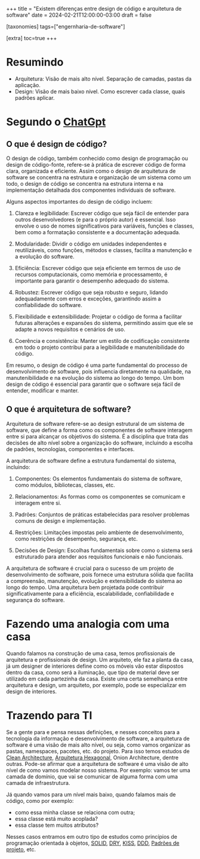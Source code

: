 +++
title = "Existem diferenças entre design de código e arquitetura de software"
date = 2024-02-21T12:00:00-03:00
draft = false

[taxonomies]
tags=["engernharia-de-software"]

[extra]
toc=true
+++

# Resumindo

- Arquitetura: Visão de mais alto nível. Separação de camadas, pastas da aplicação.
- Design: Visão de mais baixo nível. Como escrever cada classe, quais padrões aplicar.

# Segundo o [ChatGpt](https://chat.openai.com)

## O que é design de código?

O design de código, também conhecido como design de programação ou design de código-fonte, refere-se à prática de escrever código de forma clara, organizada e eficiente. Assim como o design de arquitetura de software se concentra na estrutura e organização de um sistema como um todo, o design de código se concentra na estrutura interna e na implementação detalhada dos componentes individuais de software.

Alguns aspectos importantes do design de código incluem:

1. Clareza e legibilidade: Escrever código que seja fácil de entender para outros desenvolvedores (e para o próprio autor) é essencial. Isso envolve o uso de nomes significativos para variáveis, funções e classes, bem como a formatação consistente e a documentação adequada.

2. Modularidade: Dividir o código em unidades independentes e reutilizáveis, como funções, métodos e classes, facilita a manutenção e a evolução do software.

3. Eficiência: Escrever código que seja eficiente em termos de uso de recursos computacionais, como memória e processamento, é importante para garantir o desempenho adequado do sistema.

4. Robustez: Escrever código que seja robusto e seguro, lidando adequadamente com erros e exceções, garantindo assim a confiabilidade do software.

5. Flexibilidade e extensibilidade: Projetar o código de forma a facilitar futuras alterações e expansões do sistema, permitindo assim que ele se adapte a novos requisitos e cenários de uso.

6. Coerência e consistência: Manter um estilo de codificação consistente em todo o projeto contribui para a legibilidade e manutenibilidade do código.

Em resumo, o design de código é uma parte fundamental do processo de desenvolvimento de software, pois influencia diretamente na qualidade, na manutenibilidade e na evolução do sistema ao longo do tempo. Um bom design de código é essencial para garantir que o software seja fácil de entender, modificar e manter.

## O que é arquitetura de software?

Arquitetura de software refere-se ao design estrutural de um sistema de software, que define a forma como os componentes de software interagem entre si para alcançar os objetivos do sistema. É a disciplina que trata das decisões de alto nível sobre a organização do software, incluindo a escolha de padrões, tecnologias, componentes e interfaces.

A arquitetura de software define a estrutura fundamental do sistema, incluindo:

1. Componentes: Os elementos fundamentais do sistema de software, como módulos, bibliotecas, classes, etc.

2. Relacionamentos: As formas como os componentes se comunicam e interagem entre si.

3. Padrões: Conjuntos de práticas estabelecidas para resolver problemas comuns de design e implementação.

4. Restrições: Limitações impostas pelo ambiente de desenvolvimento, como restrições de desempenho, segurança, etc.

5. Decisões de Design: Escolhas fundamentais sobre como o sistema será estruturado para atender aos requisitos funcionais e não funcionais.

A arquitetura de software é crucial para o sucesso de um projeto de desenvolvimento de software, pois fornece uma estrutura sólida que facilita a compreensão, manutenção, evolução e extensibilidade do sistema ao longo do tempo. Uma arquitetura bem projetada pode contribuir significativamente para a eficiência, escalabilidade, confiabilidade e segurança do software.

# Fazendo uma analogia com uma casa

Quando falamos na construção de uma casa, temos profissionais de arquitetura e profissionais de design. Um arquiteto, ele faz a planta da casa, já um designer de interiores define como os móveis vão estar dispostos dentro da casa, como será a iluminação, que tipo de material deve ser utilizado em cada partezinha da casa.
Existe uma certa semelhança entre arquitetura e design, um arquiteto, por exemplo, pode se especializar em design de interiores.

# Trazendo para TI

Se a gente para e pensa nessas definições, e nesses conceitos para a tecnologia da informação e desenvolvimento de software, a arquitetura de software é uma visão de mais alto nível, ou seja, como vamos organizar as pastas, namespaces, pacotes, etc. do projeto. Para isso temos estudos de [Clean Architecture](https://blog.cleancoder.com/uncle-bob/2012/08/13/the-clean-architecture.html), [Arquitetura Hexagonal](<https://en.wikipedia.org/wiki/Hexagonal_architecture_(software)>), Onion Architecture, dentre outras. Pode-se afirmar que a arquitetura de software é uma visão de alto nível de como vamos modelar nosso sistema. Por exemplo: vamos ter uma camada de domínio, que vai se comunicar de alguma forma com uma camada de infraestrutura.

Já quando vamos para um nível mais baixo, quando falamos mais de código, como por exemplo:

- como essa minha classe se relaciona com outra;
- essa classe está muito acoplada?
- essa classe tem muitos atributos?

Nesses casos entramos em outro tipo de estudos como princípios de programação orientada à objetos, [SOLID](https://pt.wikipedia.org/wiki/SOLID), [DRY](https://en.wikipedia.org/wiki/Don%27t_repeat_yourself), [KISS](https://pt.wikipedia.org/wiki/Princ%C3%ADpio_KISS), [DDD](https://en.wikipedia.org/wiki/Domain-driven_design), [Padrões de projeto](https://en.wikipedia.org/wiki/Design_Patterns), etc.
